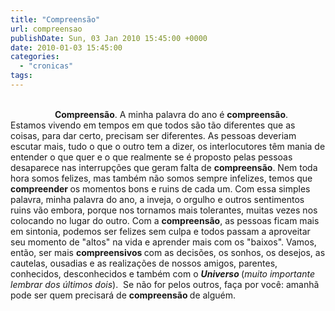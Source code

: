 ```yaml
---
title: "Compreensão"
url: compreensao
publishDate: Sun, 03 Jan 2010 15:45:00 +0000
date: 2010-01-03 15:45:00
categories: 
  - "cronicas"
tags: 
---
```

<div><br>                  <span><b>Compreensão</b>. A minha palavra do ano é <b>compreensão</b>. Estamos vivendo em tempos em que todos são tão diferentes que as coisas, para dar certo, precisam ser diferentes. As pessoas deveriam escutar mais, tudo o que o outro tem a dizer, os interlocutores têm mania de entender o que quer e o que realmente se é proposto pelas pessoas desaparece nas interrupções que geram falta de <b>compreensão</b>. Nem toda hora somos felizes, mas também não somos sempre infelizes, temos que <b>compreender </b>os momentos bons e ruins de cada um. Com essa simples palavra, minha palavra do ano, a inveja, o orgulho e outros sentimentos ruins vão embora, porque nos tornamos mais tolerantes, muitas vezes nos colocando no lugar do outro. Com a <b>compreensão</b>, as pessoas ficam mais em sintonia, podemos ser felizes sem culpa e todos passam a aproveitar seu momento de "altos" na vida e aprender mais com os "baixos". Vamos, então, ser mais <b>compreensivos </b>com as decisões, os sonhos, os desejos, as cautelas, ousadias e as realizações de nossos amigos, parentes, conhecidos, desconhecidos e também com o <b><i>Universo</i> </b>(<i>muito importante lembrar dos últimos dois</i>).  Se não for pelos outros, faça por você: amanhã pode ser quem precisará de <b>compreensão </b>de alguém.</span><br><br><br></div>
